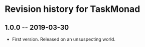 # Revision history for TaskMonad

## 1.0.0 -- 2019-03-30

* First version. Released on an unsuspecting world.
